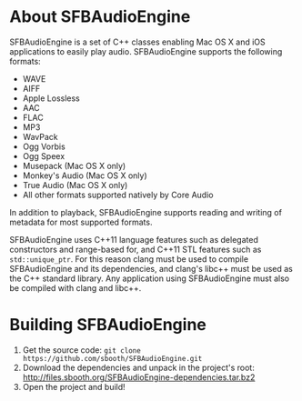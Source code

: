 About SFBAudioEngine
====================

SFBAudioEngine is a set of C++ classes enabling Mac OS X and iOS applications to easily play audio.  SFBAudioEngine supports the following formats:

* WAVE
* AIFF
* Apple Lossless
* AAC
* FLAC
* MP3
* WavPack
* Ogg Vorbis
* Ogg Speex
* Musepack (Mac OS X only)
* Monkey's Audio (Mac OS X only)
* True Audio (Mac OS X only)
* All other formats supported natively by Core Audio

In addition to playback, SFBAudioEngine supports reading and writing of metadata for most supported formats.

SFBAudioEngine uses C++11 language features such as delegated constructors and range-based for, and C++11 STL features such as `std::unique_ptr`.  For this reason clang must be used to compile SFBAudioEngine and its dependencies, and clang's libc++ must be used as the C++ standard library.  Any application using SFBAudioEngine must also be compiled with clang and libc++.

Building SFBAudioEngine
=======================

1. Get the source code: `git clone https://github.com/sbooth/SFBAudioEngine.git`
2. Download the dependencies and unpack in the project's root: http://files.sbooth.org/SFBAudioEngine-dependencies.tar.bz2
3. Open the project and build!
